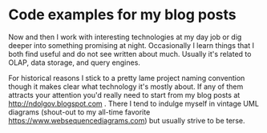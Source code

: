 # Code examples for my blog posts
Now and then I work with interesting technologies at my day job or dig deeper into something promising at night. Occasionally I learn things that I both find useful and do not see written about much. Usually it's related to OLAP, data storage, and query engines.

For historical reasons I stick to a pretty lame project naming convention though it makes clear what technology it's mostly about. If any of them attracts your attention you'd really need to start from my blog posts at http://ndolgov.blogspot.com . There I tend to indulge myself in vintage UML diagrams (shout-out to my all-time favorite https://www.websequencediagrams.com) but usually strive to be terse.
